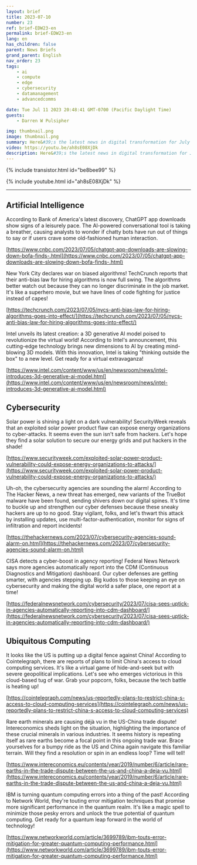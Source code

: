```yaml
---
layout: brief
title: 2023-07-10
number: 23
ref: brief-EDW23-en
permalink: brief-EDW23-en
lang: en
has_children: false
parent: News Briefs
grand_parent: English
nav_order: 23
tags:
    - ai
    - compute
    - edge
    - cybersecurity
    - datamanagement
    - advancedcomms

date: Tue Jul 11 2023 20:48:41 GMT-0700 (Pacific Daylight Time)
guests:
    - Darren W Pulsipher

img: thumbnail.png
image: thumbnail.png
summary: Here&#39;s the latest news in digital transformation for July 10, 2023. The ongoing trade war is starting to impact cloud services. Additionally, there&#39;s speculation that the hype around generative AI may be slowing down. On the cybersecurity front, there are concerns about whether we&#39;re doing enough to stay ahead of malicious actors.
video: https://youtu.be/ah8sE08XjDk
description: Here&#39;s the latest news in digital transformation for July 10, 2023. The ongoing trade war is starting to impact cloud services. Additionally, there&#39;s speculation that the hype around generative AI may be slowing down. On the cybersecurity front, there are concerns about whether we&#39;re doing enough to stay ahead of malicious actors.
---
```



{% include transistor.html id="be8bee99" %}



{% include youtube.html id="ah8sE08XjDk" %}


---

## Artificial Intelligence

According to Bank of America's latest discovery, ChatGPT app downloads show signs of a leisurely pace. The AI-powered conversational tool is taking a breather, causing analysts to wonder if chatty bots have run out of things to say or if users crave some old-fashioned human interaction.

[https://www.cnbc.com/2023/07/05/chatgpt-app-downloads-are-slowing-down-bofa-finds-.html](https://www.cnbc.com/2023/07/05/chatgpt-app-downloads-are-slowing-down-bofa-finds-.html)

New York City declares war on biased algorithms! TechCrunch reports that their anti-bias law for hiring algorithms is now full swing. The algorithms better watch out because they can no longer discriminate in the job market. It's like a superhero movie, but we have lines of code fighting for justice instead of capes!

[https://techcrunch.com/2023/07/05/nycs-anti-bias-law-for-hiring-algorithms-goes-into-effect/](https://techcrunch.com/2023/07/05/nycs-anti-bias-law-for-hiring-algorithms-goes-into-effect/)

Intel unveils its latest creation: a 3D generative AI model poised to revolutionize the virtual world! According to Intel's announcement, this cutting-edge technology brings new dimensions to AI by creating mind-blowing 3D models. With this innovation, Intel is taking "thinking outside the box" to a new level. Get ready for a virtual extravaganza!

[https://www.intel.com/content/www/us/en/newsroom/news/intel-introduces-3d-generative-ai-model.html](https://www.intel.com/content/www/us/en/newsroom/news/intel-introduces-3d-generative-ai-model.html)

## Cybersecurity

Solar power is shining a light on a dark vulnerability! SecurityWeek reveals that an exploited solar power product flaw can expose energy organizations to cyber-attacks. It seems even the sun isn't safe from hackers. Let's hope they find a solar solution to secure our energy grids and put hackers in the shade!

[https://www.securityweek.com/exploited-solar-power-product-vulnerability-could-expose-energy-organizations-to-attacks/](https://www.securityweek.com/exploited-solar-power-product-vulnerability-could-expose-energy-organizations-to-attacks/)

Uh-oh, the cybersecurity agencies are sounding the alarm! According to The Hacker News, a new threat has emerged, new variants of the TrueBot malware have been found, sending shivers down our digital spines. It's time to buckle up and strengthen our cyber defenses because these sneaky hackers are up to no good. Stay vigilant, folks, and let's thwart this attack by installing updates, use multi-factor-authentication, monitor for signs of infiltration and report incidents!

[https://thehackernews.com/2023/07/cybersecurity-agencies-sound-alarm-on.html](https://thehackernews.com/2023/07/cybersecurity-agencies-sound-alarm-on.html)

CISA detects a cyber-boost in agency reporting! Federal News Network says more agencies automatically report into the CDM (Continuous Diagnostics and Mitigation) dashboard. Our cyber defenses are getting smarter, with agencies stepping up. Big kudos to those keeping an eye on cybersecurity and making the digital world a safer place, one report at a time!

[https://federalnewsnetwork.com/cybersecurity/2023/07/cisa-sees-uptick-in-agencies-automatically-reporting-into-cdm-dashboard/](https://federalnewsnetwork.com/cybersecurity/2023/07/cisa-sees-uptick-in-agencies-automatically-reporting-into-cdm-dashboard/)

## Ubiquitous Computing

It looks like the US is putting up a digital fence against China! According to Cointelegraph, there are reports of plans to limit China's access to cloud computing services. It's like a virtual game of hide-and-seek but with severe geopolitical implications. Let's see who emerges victorious in this cloud-based tug of war. Grab your popcorn, folks, because the tech battle is heating up!

[https://cointelegraph.com/news/us-reportedly-plans-to-restrict-china-s-access-to-cloud-computing-services](https://cointelegraph.com/news/us-reportedly-plans-to-restrict-china-s-access-to-cloud-computing-services)

Rare earth minerals are causing déjà vu in the US-China trade dispute! Intereconomics sheds light on the situation, highlighting the importance of these crucial minerals in various industries. It seems history is repeating itself as rare earths become a focal point in this ongoing trade war. Brace yourselves for a bumpy ride as the US and China again navigate this familiar terrain. Will they find a resolution or spin in an endless loop? Time will tell!

[https://www.intereconomics.eu/contents/year/2019/number/6/article/rare-earths-in-the-trade-dispute-between-the-us-and-china-a-deja-vu.html](https://www.intereconomics.eu/contents/year/2019/number/6/article/rare-earths-in-the-trade-dispute-between-the-us-and-china-a-deja-vu.html)

IBM is turning quantum computing errors into a thing of the past! According to Network World, they're touting error mitigation techniques that promise more significant performance in the quantum realm. It's like a magic spell to minimize those pesky errors and unlock the true potential of quantum computing. Get ready for a quantum leap forward in the world of technology!

[https://www.networkworld.com/article/3699789/ibm-touts-error-mitigation-for-greater-quantum-computing-performance.html](https://www.networkworld.com/article/3699789/ibm-touts-error-mitigation-for-greater-quantum-computing-performance.html)


